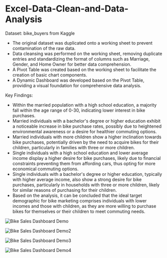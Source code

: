 # Excel-Data-Clean-and-Data-Analysis

Dataset: bike_buyers from Kaggle

- The original dataset was duplicated onto a working sheet to prevent contamination of the raw data.
- Data cleansing was performed on the working sheet, removing duplicate entries and standardizing the format of columns such as Marriage, Gender, and Home Owner for better data comprehension.
- A Pivot Table was created based on the working sheet to facilitate the creation of basic chart components.
- A Dynamic Dashboard was developed based on the Pivot Table, providing a visual foundation for comprehensive data analysis.

Key Findings:

- Within the married population with a high school education, a majority fall within the age range of 0-30, indicating lower interest in bike purchases.
- Married individuals with a bachelor's degree or higher education exhibit a noticeable increase in bike purchase rates, possibly due to heightened environmental awareness or a desire for healthier commuting options.
- Married individuals with more children show a higher inclination towards bike purchases, potentially driven by the need to acquire bikes for their children, particularly in families with three or more children.
- Single individuals with a high school education and lower average income display a higher desire for bike purchases, likely due to financial constraints preventing them from affording cars, thus opting for more economical commuting options.
- Single individuals with a bachelor's degree or higher education, typically with higher average income, also show a strong desire for bike purchases, particularly in households with three or more children, likely for similar reasons of purchasing for their children.
- Based on the analysis, it can be concluded that the ideal target demographic for bike marketing comprises individuals with lower incomes and those with children, as they are more willing to purchase bikes for themselves or their children to meet commuting needs.

![Bike Sales Dashboard Demo](https://github.com/AlexMaAU/Excel-Data-Clean-and-Data-Analysis/assets/130563062/de32f858-50c1-444e-9672-4ee272d4dcbd)

![Bike Sales Dashboard Demo2](https://github.com/AlexMaAU/Excel-Data-Clean-and-Data-Analysis/assets/130563062/74a9560e-912f-4cef-b977-be6ff0eff021)

![Bike Sales Dashboard Demo3](https://github.com/AlexMaAU/Excel-Data-Clean-and-Data-Analysis/assets/130563062/26fc0120-a8d2-4942-b384-dc6e266b2926)

![Bike Sales Dashboard Demo4](https://github.com/AlexMaAU/Excel-Data-Clean-and-Data-Analysis/assets/130563062/2aee88ba-8a53-4cf7-b2fd-45f104d77442)
